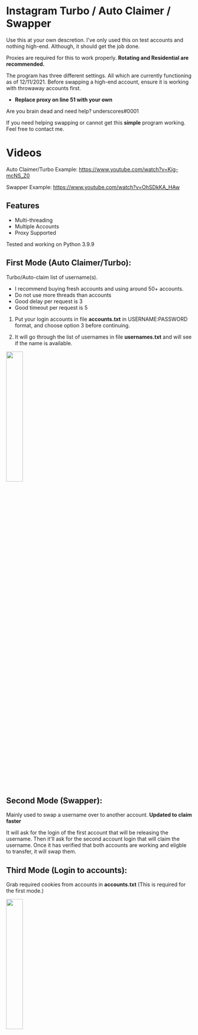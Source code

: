 # Instagram Turbo / Auto Claimer / Swapper
Use this at your own descretion. I've only used this on test accounts and nothing high-end. Although, it should get the job done.

Proxies are required for this to work properly. **Rotating and Residential are recommended.**

The program has three different settings. All which are currently functioning as of 12/11/2021. Before swapping a high-end account, ensure it is working with throwaway accounts first.

* **Replace proxy on line 51 with your own**

Are you brain dead and need help? underscores#0001

If you need helping swapping or cannot get this **simple** program working. Feel free to contact me.

# Videos
Auto Claimer/Turbo Example: https://www.youtube.com/watch?v=Kig-mcNS_Z0

Swapper Example: https://www.youtube.com/watch?v=OhSDkKA_HAw

## Features
- Multi-threading
- Multiple Accounts
- Proxy Supported

Tested and working on Python 3.9.9

## First Mode (Auto Claimer/Turbo):
Turbo/Auto-claim list of username(s).

* I recommend buying fresh accounts and using around 50+ accounts.
* Do not use more threads than accounts
* Good delay per request is 3
* Good timeout per request is 5

1) Put your login accounts in file **accounts.txt** in USERNAME:PASSWORD format, and choose option 3 before continuing.

2) It will go through the list of usernames in file **usernames.txt** and will see if the name is available.

<img src="https://i.imgur.com/gnADczc.png" width="30%" />

## Second Mode (Swapper):
Mainly used to swap a username over to another account. **Updated to claim faster**

It will ask for the login of the first account that will be releasing the username. Then it'll ask for the second account login that will claim the username. Once it has verified that both accounts are working and eligble to transfer, it will swap them.

## Third Mode (Login to accounts):
Grab required cookies from accounts in **accounts.txt** (This is required for the first mode.)

<img src="https://i.imgur.com/Du9AwCD.png" width="30%" />
